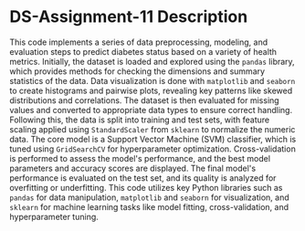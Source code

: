 # DS-Assignment-11 Description

This code implements a series of data preprocessing, modeling, and evaluation steps to predict diabetes status based on a variety of health metrics. Initially, the dataset is loaded and explored using the `pandas` library, which provides methods for checking the dimensions and summary statistics of the data. Data visualization is done with `matplotlib` and `seaborn` to create histograms and pairwise plots, revealing key patterns like skewed distributions and correlations. The dataset is then evaluated for missing values and converted to appropriate data types to ensure correct handling. Following this, the data is split into training and test sets, with feature scaling applied using `StandardScaler` from `sklearn` to normalize the numeric data. The core model is a Support Vector Machine (SVM) classifier, which is tuned using `GridSearchCV` for hyperparameter optimization. Cross-validation is performed to assess the model's performance, and the best model parameters and accuracy scores are displayed. The final model's performance is evaluated on the test set, and its quality is analyzed for overfitting or underfitting. This code utilizes key Python libraries such as `pandas` for data manipulation, `matplotlib` and `seaborn` for visualization, and `sklearn` for machine learning tasks like model fitting, cross-validation, and hyperparameter tuning.
